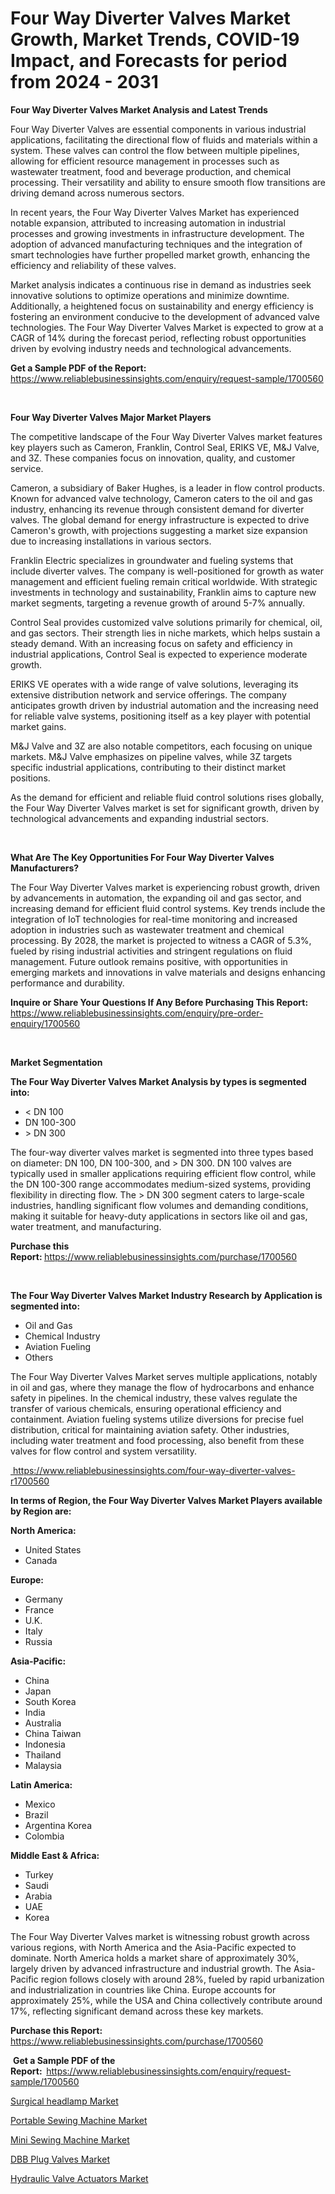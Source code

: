 <p><h1>Four Way Diverter Valves Market Growth, Market Trends, COVID-19 Impact, and Forecasts for period from 2024 - 2031</h1></p><p><strong>Four Way Diverter Valves Market Analysis and Latest Trends</strong></p>
<p><p>Four Way Diverter Valves are essential components in various industrial applications, facilitating the directional flow of fluids and materials within a system. These valves can control the flow between multiple pipelines, allowing for efficient resource management in processes such as wastewater treatment, food and beverage production, and chemical processing. Their versatility and ability to ensure smooth flow transitions are driving demand across numerous sectors.</p><p>In recent years, the Four Way Diverter Valves Market has experienced notable expansion, attributed to increasing automation in industrial processes and growing investments in infrastructure development. The adoption of advanced manufacturing techniques and the integration of smart technologies have further propelled market growth, enhancing the efficiency and reliability of these valves.</p><p>Market analysis indicates a continuous rise in demand as industries seek innovative solutions to optimize operations and minimize downtime. Additionally, a heightened focus on sustainability and energy efficiency is fostering an environment conducive to the development of advanced valve technologies. The Four Way Diverter Valves Market is expected to grow at a CAGR of 14% during the forecast period, reflecting robust opportunities driven by evolving industry needs and technological advancements.</p></p>
<p><strong>Get a Sample PDF of the Report:&nbsp;</strong> <a href="https://www.reliablebusinessinsights.com/enquiry/request-sample/1700560?utm_campaign=48&utm_medium=2&utm_source=Github&utm_content=ia&utm_term=21102024&utm_id=four-way-diverter-valves">https://www.reliablebusinessinsights.com/enquiry/request-sample/1700560</a></p>
<p>&nbsp;</p>
<p><strong>Four Way Diverter Valves Major Market Players</strong></p>
<p><p>The competitive landscape of the Four Way Diverter Valves market features key players such as Cameron, Franklin, Control Seal, ERIKS VE, M&J Valve, and 3Z. These companies focus on innovation, quality, and customer service.</p><p>Cameron, a subsidiary of Baker Hughes, is a leader in flow control products. Known for advanced valve technology, Cameron caters to the oil and gas industry, enhancing its revenue through consistent demand for diverter valves. The global demand for energy infrastructure is expected to drive Cameron's growth, with projections suggesting a market size expansion due to increasing installations in various sectors.</p><p>Franklin Electric specializes in groundwater and fueling systems that include diverter valves. The company is well-positioned for growth as water management and efficient fueling remain critical worldwide. With strategic investments in technology and sustainability, Franklin aims to capture new market segments, targeting a revenue growth of around 5-7% annually.</p><p>Control Seal provides customized valve solutions primarily for chemical, oil, and gas sectors. Their strength lies in niche markets, which helps sustain a steady demand. With an increasing focus on safety and efficiency in industrial applications, Control Seal is expected to experience moderate growth.</p><p>ERIKS VE operates with a wide range of valve solutions, leveraging its extensive distribution network and service offerings. The company anticipates growth driven by industrial automation and the increasing need for reliable valve systems, positioning itself as a key player with potential market gains.</p><p>M&J Valve and 3Z are also notable competitors, each focusing on unique markets. M&J Valve emphasizes on pipeline valves, while 3Z targets specific industrial applications, contributing to their distinct market positions.</p><p>As the demand for efficient and reliable fluid control solutions rises globally, the Four Way Diverter Valves market is set for significant growth, driven by technological advancements and expanding industrial sectors.</p></p>
<p>&nbsp;</p>
<p><strong>What Are The Key Opportunities For Four Way Diverter Valves Manufacturers?</strong></p>
<p><p>The Four Way Diverter Valves market is experiencing robust growth, driven by advancements in automation, the expanding oil and gas sector, and increasing demand for efficient fluid control systems. Key trends include the integration of IoT technologies for real-time monitoring and increased adoption in industries such as wastewater treatment and chemical processing. By 2028, the market is projected to witness a CAGR of 5.3%, fueled by rising industrial activities and stringent regulations on fluid management. Future outlook remains positive, with opportunities in emerging markets and innovations in valve materials and designs enhancing performance and durability.</p></p>
<p><strong>Inquire or Share Your Questions If Any Before Purchasing This Report:</strong> <a href="https://www.reliablebusinessinsights.com/enquiry/pre-order-enquiry/1700560?utm_campaign=48&utm_medium=2&utm_source=Github&utm_content=ia&utm_term=21102024&utm_id=four-way-diverter-valves">https://www.reliablebusinessinsights.com/enquiry/pre-order-enquiry/1700560</a></p>
<p>&nbsp;</p>
<p><strong>Market Segmentation</strong></p>
<p><strong>The Four Way Diverter Valves Market Analysis by types is segmented into:</strong></p>
<p><ul><li>< DN 100</li><li>DN 100-300</li><li>> DN 300</li></ul></p>
<p><p>The four-way diverter valves market is segmented into three types based on diameter: DN 100, DN 100-300, and > DN 300. DN 100 valves are typically used in smaller applications requiring efficient flow control, while the DN 100-300 range accommodates medium-sized systems, providing flexibility in directing flow. The > DN 300 segment caters to large-scale industries, handling significant flow volumes and demanding conditions, making it suitable for heavy-duty applications in sectors like oil and gas, water treatment, and manufacturing.</p></p>
<p><strong>Purchase this Report:&nbsp;</strong><a href="https://www.reliablebusinessinsights.com/purchase/1700560?utm_campaign=48&utm_medium=2&utm_source=Github&utm_content=ia&utm_term=21102024&utm_id=four-way-diverter-valves">https://www.reliablebusinessinsights.com/purchase/1700560</a></p>
<p>&nbsp;</p>
<p><strong>The Four Way Diverter Valves Market Industry Research by Application is segmented into:</strong></p>
<p><ul><li>Oil and Gas</li><li>Chemical Industry</li><li>Aviation Fueling</li><li>Others</li></ul></p>
<p><p>The Four Way Diverter Valves Market serves multiple applications, notably in oil and gas, where they manage the flow of hydrocarbons and enhance safety in pipelines. In the chemical industry, these valves regulate the transfer of various chemicals, ensuring operational efficiency and containment. Aviation fueling systems utilize diversions for precise fuel distribution, critical for maintaining aviation safety. Other industries, including water treatment and food processing, also benefit from these valves for flow control and system versatility.</p></p>
<p><a href="https://www.reliablebusinessinsights.com/four-way-diverter-valves-r1700560?utm_campaign=48&utm_medium=2&utm_source=Github&utm_content=ia&utm_term=21102024&utm_id=four-way-diverter-valves">&nbsp;https://www.reliablebusinessinsights.com/four-way-diverter-valves-r1700560</a></p>
<p><strong>In terms of Region, the Four Way Diverter Valves Market Players available by Region are:</strong></p>
<p>
    <p> <strong> North America: </strong>
        <ul>
            <li>United States</li>
            <li>Canada</li>
        </ul>
        </p> 
    <p> <strong> Europe: </strong>
        <ul>
            <li>Germany</li>
            <li>France</li>
            <li>U.K.</li>
            <li>Italy</li>
            <li>Russia</li>
        </ul>
        </p> 
    <p> <strong> Asia-Pacific: </strong>
        <ul>
            <li>China</li>
            <li>Japan</li>
            <li>South Korea</li>
            <li>India</li>
            <li>Australia</li>
            <li>China Taiwan</li>
            <li>Indonesia</li>
            <li>Thailand</li>
            <li>Malaysia</li>
        </ul>
        </p> 
    <p> <strong> Latin America: </strong>
        <ul>
            <li>Mexico</li>
            <li>Brazil</li>
            <li>Argentina Korea</li>
            <li>Colombia</li>
        </ul>
        </p> 
    <p> <strong> Middle East & Africa: </strong>
        <ul>
            <li>Turkey</li>
            <li>Saudi</li>
            <li>Arabia</li>
            <li>UAE</li>
            <li>Korea</li>
        </ul>
    </p>
    </p>
<p><p>The Four Way Diverter Valves market is witnessing robust growth across various regions, with North America and the Asia-Pacific expected to dominate. North America holds a market share of approximately 30%, largely driven by advanced infrastructure and industrial growth. The Asia-Pacific region follows closely with around 28%, fueled by rapid urbanization and industrialization in countries like China. Europe accounts for approximately 25%, while the USA and China collectively contribute around 17%, reflecting significant demand across these key markets.</p></p>
<p><strong>Purchase this Report: </strong><a href="https://www.reliablebusinessinsights.com/purchase/1700560?utm_campaign=48&utm_medium=2&utm_source=Github&utm_content=ia&utm_term=21102024&utm_id=four-way-diverter-valves">https://www.reliablebusinessinsights.com/purchase/1700560</a></p>
<p>&nbsp;<strong>Get a Sample PDF of the Report:&nbsp;&nbsp;</strong><a href="https://www.reliablebusinessinsights.com/enquiry/request-sample/1700560?utm_campaign=48&utm_medium=2&utm_source=Github&utm_content=ia&utm_term=21102024&utm_id=four-way-diverter-valves">https://www.reliablebusinessinsights.com/enquiry/request-sample/1700560</a></p>
<p><strong></strong></p>
<p><p><a href="https://www.linkedin.com/pulse/surgical-headlamp-market-matrix-applications-types-cagr-dmmfe?utm_campaign=48&utm_medium=2&utm_source=Github&utm_content=ia&utm_term=21102024&utm_id=four-way-diverter-valves">Surgical headlamp Market</a></p><p><a href="https://issuu.com/reportprime-2/docs/portable-sewing-machine-market-size_3040dddcbcbf0d?utm_campaign=48&utm_medium=2&utm_source=Github&utm_content=ia&utm_term=21102024&utm_id=four-way-diverter-valves">Portable Sewing Machine Market</a></p><p><a href="https://issuu.com/reportprime-2/docs/mini-sewing-machine-market-size-203_66b80643d0ad6c?utm_campaign=48&utm_medium=2&utm_source=Github&utm_content=ia&utm_term=21102024&utm_id=four-way-diverter-valves">Mini Sewing Machine Market</a></p><p><a href="https://github.com/jerridoxdemase/Market-Research-Report-List-1/blob/main/dbb-plug-valves-market.md?utm_campaign=48&utm_medium=2&utm_source=Github&utm_content=ia&utm_term=21102024&utm_id=four-way-diverter-valves">DBB Plug Valves Market</a></p><p><a href="https://github.com/nifongekclosebn1/Market-Research-Report-List-1/blob/main/hydraulic-valve-actuators-market.md?utm_campaign=48&utm_medium=2&utm_source=Github&utm_content=ia&utm_term=21102024&utm_id=four-way-diverter-valves">Hydraulic Valve Actuators Market</a></p></p>